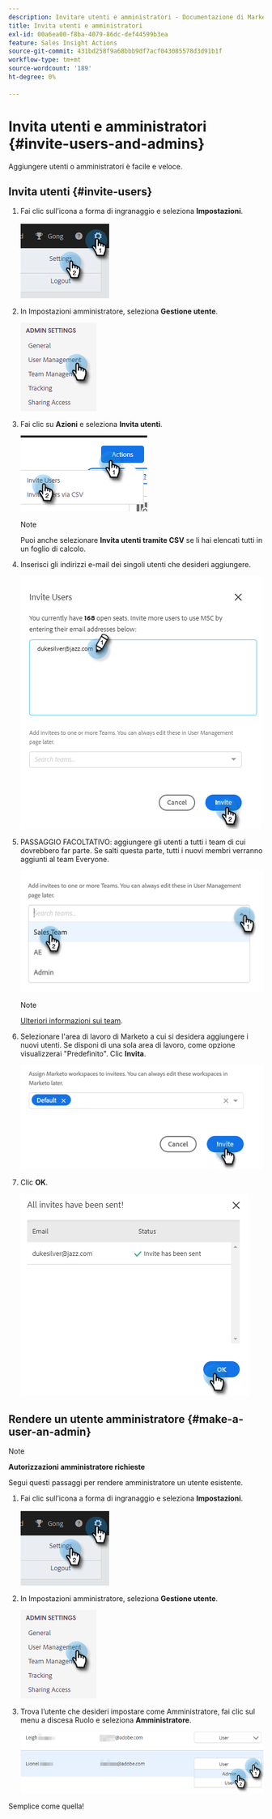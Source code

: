 ```yaml
---
description: Invitare utenti e amministratori - Documentazione di Marketo - Documentazione del prodotto
title: Invita utenti e amministratori
exl-id: 00a6ea00-f8ba-4079-86dc-def44599b3ea
feature: Sales Insight Actions
source-git-commit: 431bd258f9a68bbb9df7acf043085578d3d91b1f
workflow-type: tm+mt
source-wordcount: '189'
ht-degree: 0%

---
```


# Invita utenti e amministratori {#invite-users-and-admins}

Aggiungere utenti o amministratori è facile e veloce.

## Invita utenti {#invite-users}

1. Fai clic sull’icona a forma di ingranaggio e seleziona **Impostazioni**.

   ![](assets/invite-users-and-admins-1.png)

1. In Impostazioni amministratore, seleziona **Gestione utente**.

   ![](assets/invite-users-and-admins-2.png)

1. Fai clic su **Azioni** e seleziona **Invita utenti**.

   ![](assets/invite-users-and-admins-3.png)

   >[!NOTE]
   >
   >Puoi anche selezionare **Invita utenti tramite CSV** se li hai elencati tutti in un foglio di calcolo.

1. Inserisci gli indirizzi e-mail dei singoli utenti che desideri aggiungere.

   ![](assets/invite-users-and-admins-4.png)

1. PASSAGGIO FACOLTATIVO: aggiungere gli utenti a tutti i team di cui dovrebbero far parte. Se salti questa parte, tutti i nuovi membri verranno aggiunti al team Everyone.

   ![](assets/invite-users-and-admins-5.png)

   >[!NOTE]
   >
   >[Ulteriori informazioni sui team](/help/marketo/product-docs/marketo-sales-insight/actions/admin/creating-a-team.md).

1. Selezionare l&#39;area di lavoro di Marketo a cui si desidera aggiungere i nuovi utenti. Se disponi di una sola area di lavoro, come opzione visualizzerai &quot;Predefinito&quot;. Clic **Invita**.

   ![](assets/invite-users-and-admins-6.png)

1. Clic **OK**.

   ![](assets/invite-users-and-admins-7.png)

## Rendere un utente amministratore {#make-a-user-an-admin}

>[!NOTE]
>
>**Autorizzazioni amministratore richieste**

Segui questi passaggi per rendere amministratore un utente esistente.

1. Fai clic sull’icona a forma di ingranaggio e seleziona **Impostazioni**.

   ![](assets/invite-users-and-admins-8.png)

1. In Impostazioni amministratore, seleziona **Gestione utente**.

   ![](assets/invite-users-and-admins-9.png)

1. Trova l’utente che desideri impostare come Amministratore, fai clic sul menu a discesa Ruolo e seleziona **Amministratore**.

   ![](assets/invite-users-and-admins-10.png)

Semplice come quella!
